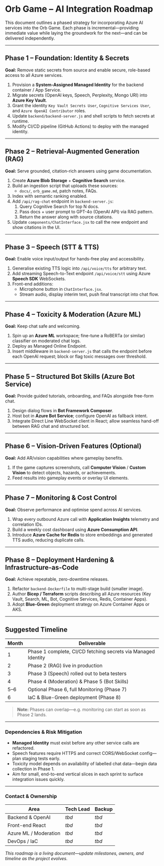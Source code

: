 # Orb Game – AI Integration Roadmap

This document outlines a phased strategy for incorporating Azure AI services into the Orb Game.  Each phase is incremental—providing immediate value while laying the groundwork for the next—and can be delivered independently.

---

## Phase 1 – Foundation: Identity & Secrets

**Goal:** Remove static secrets from source and enable secure, role-based access to all Azure services.

1. Provision a **System-Assigned Managed Identity** for the backend container / App Service.
2. Migrate secrets (OpenAI keys, Speech, Perplexity, Mongo URI) into **Azure Key Vault**.
3. Grant the identity `Key Vault Secrets User`, `Cognitive Services User`, and `Azure OpenAI Contributor` roles.
4. Update `backend/backend-server.js` and shell scripts to fetch secrets at runtime.
5. Modify CI/CD pipeline (GitHub Actions) to deploy with the managed identity.

---

## Phase 2 – Retrieval-Augmented Generation (RAG)

**Goal:** Serve grounded, citation-rich answers using game documentation.

1. Create **Azure Blob Storage** + **Cognitive Search** service.
2. Build an ingestion script that uploads these sources:
   - `docs/`, `orb_game.md`, patch notes, FAQs.
3. Index with semantic ranking enabled.
4. Add `/api/rag-chat` endpoint in `backend-server.js`:
   1. Query Cognitive Search for top N docs.
   2. Pass docs + user prompt to GPT-4o (OpenAI API) via RAG pattern.
   3. Return the answer along with source citations.
5. Update `components/ChatInterface.jsx` to call the new endpoint and show citations in the UI.

---

## Phase 3 – Speech (STT & TTS)

**Goal:** Enable voice input/output for hands-free play and accessibility.

1. Generalise existing TTS logic into `/api/voice/tts` for arbitrary text.
2. Add streaming Speech-to-Text endpoint `/api/voice/stt` using Azure **Speech SDK** WebSockets.
3. Front-end additions:
   - Microphone button in `ChatInterface.jsx`.
   - Stream audio, display interim text, push final transcript into chat flow.

---

## Phase 4 – Toxicity & Moderation (Azure ML)

**Goal:** Keep chat safe and welcoming.

1. Spin up an **Azure ML** workspace; fine-tune a RoBERTa (or similar) classifier on moderated chat logs.
2. Deploy as Managed Online Endpoint.
3. Insert middleware in `backend-server.js` that calls the endpoint before each OpenAI request; block or flag toxic messages over threshold.

---

## Phase 5 – Structured Bot Skills (Azure Bot Service)

**Goal:** Provide guided tutorials, onboarding, and FAQs alongside free-form chat.

1. Design dialog flows in **Bot Framework Composer**.
2. Host bot in **Azure Bot Service**; configure OpenAI as fallback intent.
3. Integrate Direct Line WebSocket client in React; allow seamless hand-off between RAG chat and structured bot.

---

## Phase 6 – Vision-Driven Features (Optional)

**Goal:** Add AR/vision capabilities where gameplay benefits.

1. If the game captures screenshots, call **Computer Vision** / **Custom Vision** to detect objects, hazards, or achievements.
2. Feed results into gameplay events or overlay UI elements.

---

## Phase 7 – Monitoring & Cost Control

**Goal:** Observe performance and optimise spend across AI services.

1. Wrap every outbound Azure call with **Application Insights** telemetry and correlation IDs.
2. Build a weekly cost dashboard using **Azure Consumption API**.
3. Introduce **Azure Cache for Redis** to store embeddings and generated TTS audio, reducing duplicate calls.

---

## Phase 8 – Deployment Hardening & Infrastructure-as-Code

**Goal:** Achieve repeatable, zero-downtime releases.

1. Refactor `backend-Dockerfile` to multi-stage build (smaller image).
2. Author **Bicep / Terraform** scripts describing all Azure resources (Key Vault, Search, ML, Bot, Cognitive Services, Redis, Container Apps).
3. Adopt **Blue-Green** deployment strategy on Azure Container Apps or AKS.

---

## Suggested Timeline

| Month | Deliverable |
|-------|-------------|
| 1     | Phase 1 complete, CI/CD fetching secrets via Managed Identity |
| 2     | Phase 2 (RAG) live in production |
| 3     | Phase 3 (Speech) rolled out to beta testers |
| 4     | Phase 4 (Moderation) & Phase 5 (Bot Skills) |
| 5–6   | Optional Phase 6, full Monitoring (Phase 7) |
| 6     | IaC & Blue-Green deployment (Phase 8) |

> **Note:** Phases can overlap—e.g. monitoring can start as soon as Phase 2 lands.

---

### Dependencies & Risk Mitigation

* **Managed Identity** must exist before any other service calls are refactored.
* Speech features require HTTPS and correct CORS/WebSocket config—plan staging tests early.
* Toxicity model depends on availability of labelled chat data—begin data collection in Phase 1.
* Aim for small, end-to-end vertical slices in each sprint to surface integration issues quickly.

---

### Contact & Ownership

| Area | Tech Lead | Backup |
|------|-----------|--------|
| Backend & OpenAI | _tbd_ | _tbd_ |
| Front-end React  | _tbd_ | _tbd_ |
| Azure ML / Moderation | _tbd_ | _tbd_ |
| DevOps / IaC | _tbd_ | _tbd_ |

_This roadmap is a living document—update milestones, owners, and timeline as the project evolves._ 